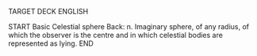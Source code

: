 TARGET DECK
ENGLISH

START
Basic
Celestial sphere
Back: n. Imaginary sphere, of any radius, of which the observer is the centre and in which celestial bodies are represented as lying.
END
